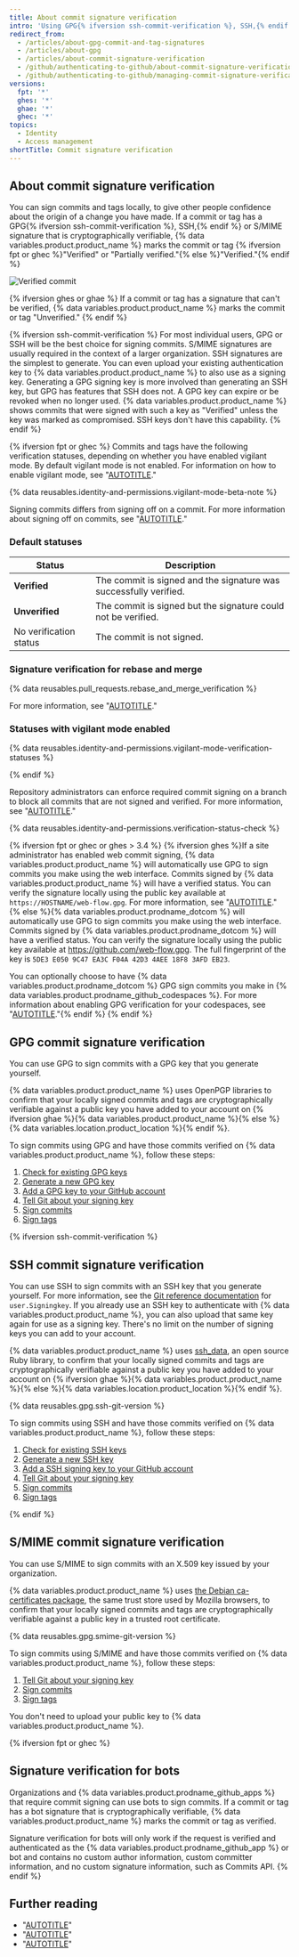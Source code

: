 ```yaml
---
title: About commit signature verification
intro: 'Using GPG{% ifversion ssh-commit-verification %}, SSH,{% endif %} or S/MIME, you can sign tags and commits locally. These tags or commits are marked as verified on {% data variables.product.product_name %} so other people can be confident that the changes come from a trusted source.'
redirect_from:
  - /articles/about-gpg-commit-and-tag-signatures
  - /articles/about-gpg
  - /articles/about-commit-signature-verification
  - /github/authenticating-to-github/about-commit-signature-verification
  - /github/authenticating-to-github/managing-commit-signature-verification/about-commit-signature-verification
versions:
  fpt: '*'
  ghes: '*'
  ghae: '*'
  ghec: '*'
topics:
  - Identity
  - Access management
shortTitle: Commit signature verification
---
```

## About commit signature verification

You can sign commits and tags locally, to give other people confidence about the origin of a change you have made. If a commit or tag has a GPG{% ifversion ssh-commit-verification %}, SSH,{% endif %} or S/MIME signature that is cryptographically verifiable, {% data variables.product.product_name %} marks the commit or tag {% ifversion fpt or ghec %}"Verified" or "Partially verified."{% else %}"Verified."{% endif %}

![Verified commit](/assets/images/help/commits/verified-commit.png)

{% ifversion ghes or ghae %}
If a commit or tag has a signature that can't be verified, {% data variables.product.product_name %} marks the commit or tag "Unverified."
{% endif %}

{% ifversion ssh-commit-verification %}
For most individual users, GPG or SSH will be the best choice for signing commits. S/MIME signatures are usually required in the context of a larger organization. SSH signatures are the simplest to generate. You can even upload your existing authentication key to {% data variables.product.product_name %} to also use as a signing key. Generating a GPG signing key is more involved than generating an SSH key, but GPG has features that SSH does not. A GPG key can expire or be revoked when no longer used. {% data variables.product.product_name %} shows commits that were signed with such a key as "Verified" unless the key was marked as compromised. SSH keys don't have this capability.
{% endif %}

{% ifversion fpt or ghec %}
Commits and tags have the following verification statuses, depending on whether you have enabled vigilant mode. By default vigilant mode is not enabled. For information on how to enable vigilant mode, see "[AUTOTITLE](/authentication/managing-commit-signature-verification/displaying-verification-statuses-for-all-of-your-commits)."

{% data reusables.identity-and-permissions.vigilant-mode-beta-note %}

Signing commits differs from signing off on a commit. For more information about signing off on commits, see "[AUTOTITLE](/repositories/managing-your-repositorys-settings-and-features/managing-repository-settings/managing-the-commit-signoff-policy-for-your-repository)."

### Default statuses

| Status         | Description |
| -------------- | ----------- |
| **Verified**   | The commit is signed and the signature was successfully verified.
| **Unverified** | The commit is signed but the signature could not be verified.
| No verification status | The commit is not signed.

### Signature verification for rebase and merge
{% data reusables.pull_requests.rebase_and_merge_verification %}

For more information, see "[AUTOTITLE](/repositories/configuring-branches-and-merges-in-your-repository/configuring-pull-request-merges/about-merge-methods-on-github#rebasing-and-merging-your-commits)."

### Statuses with vigilant mode enabled

{% data reusables.identity-and-permissions.vigilant-mode-verification-statuses %}

{% endif %}


Repository administrators can enforce required commit signing on a branch to block all commits that are not signed and verified. For more information, see "[AUTOTITLE](/repositories/configuring-branches-and-merges-in-your-repository/defining-the-mergeability-of-pull-requests/about-protected-branches#require-signed-commits)."

{% data reusables.identity-and-permissions.verification-status-check %}

{% ifversion fpt or ghec or ghes > 3.4 %}
{% ifversion ghes %}If a site administrator has enabled web commit signing, {% data variables.product.product_name %} will automatically use GPG to sign commits you make using the web interface. Commits signed by {% data variables.product.product_name %} will have a verified status. You can verify the signature locally using the public key available at `https://HOSTNAME/web-flow.gpg`. For more information, see "[AUTOTITLE](/admin/configuration/configuring-your-enterprise/configuring-web-commit-signing)."
{% else %}{% data variables.product.prodname_dotcom %} will automatically use GPG to sign commits you make using the web interface. Commits signed by {% data variables.product.prodname_dotcom %} will have a verified status. You can verify the signature locally using the public key available at https://github.com/web-flow.gpg. The full fingerprint of the key is `5DE3 E050 9C47 EA3C F04A 42D3 4AEE 18F8 3AFD EB23`.

You can optionally choose to have {% data variables.product.prodname_dotcom %} GPG sign commits you make in {% data variables.product.prodname_github_codespaces %}. For more information about enabling GPG verification for your codespaces, see "[AUTOTITLE](/codespaces/managing-your-codespaces/managing-gpg-verification-for-github-codespaces)."{% endif %}
{% endif %}

## GPG commit signature verification

You can use GPG to sign commits with a GPG key that you generate yourself.

{% data variables.product.product_name %} uses OpenPGP libraries to confirm that your locally signed commits and tags are cryptographically verifiable against a public key you have added to your account on {% ifversion ghae %}{% data variables.product.product_name %}{% else %}{% data variables.location.product_location %}{% endif %}.

To sign commits using GPG and have those commits verified on {% data variables.product.product_name %}, follow these steps:

1. [Check for existing GPG keys](/authentication/managing-commit-signature-verification/checking-for-existing-gpg-keys)
2. [Generate a new GPG key](/authentication/managing-commit-signature-verification/generating-a-new-gpg-key)
3. [Add a GPG key to your GitHub account](/authentication/managing-commit-signature-verification/adding-a-gpg-key-to-your-github-account)
4. [Tell Git about your signing key](/authentication/managing-commit-signature-verification/telling-git-about-your-signing-key)
5. [Sign commits](/authentication/managing-commit-signature-verification/signing-commits)
6. [Sign tags](/authentication/managing-commit-signature-verification/signing-tags)

{% ifversion ssh-commit-verification %}
## SSH commit signature verification

You can use SSH to sign commits with an SSH key that you generate yourself. For more information, see the [Git reference documentation](https://git-scm.com/docs/git-config#Documentation/git-config.txt-usersigningKey)  for `user.Signingkey`. If you already use an SSH key to authenticate with {% data variables.product.product_name %},
you can also upload that same key again for use as a signing key. There's no limit on the number of signing keys you can add to your account.

{% data variables.product.product_name %} uses [ssh_data](https://github.com/github/ssh_data), an open source Ruby library, to confirm that your locally signed commits and tags are cryptographically verifiable against a public key you have added to your account on {% ifversion ghae %}{% data variables.product.product_name %}{% else %}{% data variables.location.product_location %}{% endif %}.

{% data reusables.gpg.ssh-git-version %}

To sign commits using SSH and have those commits verified on {% data variables.product.product_name %}, follow these steps:

1. [Check for existing SSH keys](/authentication/connecting-to-github-with-ssh/checking-for-existing-ssh-keys)
2. [Generate a new SSH key](/authentication/connecting-to-github-with-ssh/generating-a-new-ssh-key-and-adding-it-to-the-ssh-agent)
3. [Add a SSH signing key to your GitHub account](/authentication/connecting-to-github-with-ssh/adding-a-new-ssh-key-to-your-github-account)
4. [Tell Git about your signing key](/authentication/managing-commit-signature-verification/telling-git-about-your-signing-key)
5. [Sign commits](/authentication/managing-commit-signature-verification/signing-commits)
6. [Sign tags](/authentication/managing-commit-signature-verification/signing-tags)

{% endif %}
## S/MIME commit signature verification

You can use S/MIME to sign commits with an X.509 key issued by your organization.

{% data variables.product.product_name %} uses [the Debian ca-certificates package](https://packages.debian.org/bullseye/ca-certificates), the same trust store used by Mozilla browsers, to confirm that your locally signed commits and tags are cryptographically verifiable against a public key in a trusted root certificate.

{% data reusables.gpg.smime-git-version %}

To sign commits using S/MIME and have those commits verified on {% data variables.product.product_name %}, follow these steps:

1. [Tell Git about your signing key](/authentication/managing-commit-signature-verification/telling-git-about-your-signing-key)
2. [Sign commits](/authentication/managing-commit-signature-verification/signing-commits)
3. [Sign tags](/authentication/managing-commit-signature-verification/signing-tags)

You don't need to upload your public key to {% data variables.product.product_name %}.

{% ifversion fpt or ghec %}
## Signature verification for bots

Organizations and {% data variables.product.prodname_github_apps %} that require commit signing can use bots to sign commits. If a commit or tag has a bot signature that is cryptographically verifiable, {% data variables.product.product_name %} marks the commit or tag as verified.

Signature verification for bots will only work if the request is verified and authenticated as the {% data variables.product.prodname_github_app %} or bot and contains no custom author information, custom committer information, and no custom signature information, such as Commits API.
{% endif %}

## Further reading

- "[AUTOTITLE](/authentication/managing-commit-signature-verification/signing-commits)"
- "[AUTOTITLE](/authentication/managing-commit-signature-verification/signing-tags)"
- "[AUTOTITLE](/authentication/troubleshooting-commit-signature-verification)"
